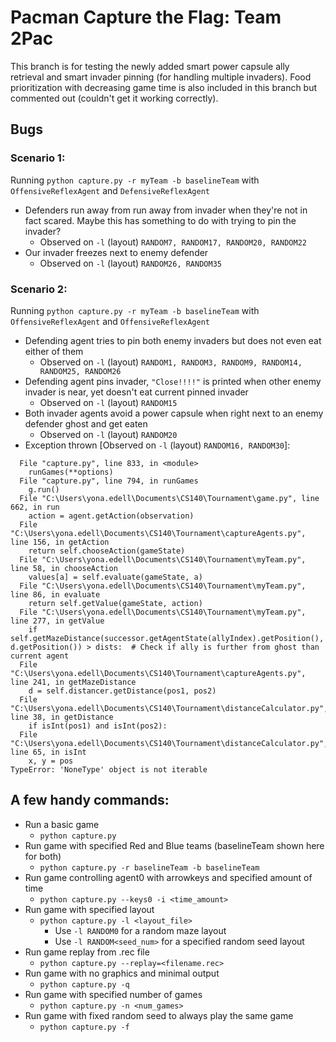 # Pacman Capture the Flag: Team 2Pac

This branch is for testing the newly added smart power capsule ally retrieval and smart invader pinning (for handling multiple invaders). Food prioritization with decreasing game time is also included in this branch but commented out (couldn't get it working correctly). 

## Bugs
### Scenario 1: 
Running `python capture.py -r myTeam -b baselineTeam` with `OffensiveReflexAgent` and `DefensiveReflexAgent`

* Defenders run away from run away from invader when they're not in fact scared. Maybe this has something to do with trying to pin the invader?
	* Observed on `-l` (layout) `RANDOM7, RANDOM17, RANDOM20, RANDOM22`
* Our invader freezes next to enemy defender
	* Observed on `-l` (layout) `RANDOM26, RANDOM35`

### Scenario 2:
Running `python capture.py -r myTeam -b baselineTeam` with `OffensiveReflexAgent` and `OffensiveReflexAgent`
* Defending agent tries to pin both enemy invaders but does not even eat either of them
	* Observed on `-l` (layout) `RANDOM1, RANDOM3, RANDOM9, RANDOM14, RANDOM25, RANDOM26`
* Defending agent pins invader, `"Close!!!!"` is printed when other enemy invader is near, yet doesn't eat current pinned invader
	* Observed on `-l` (layout) `RANDOM15`
* Both invader agents avoid a power capsule when right next to an enemy defender ghost and get eaten
	* Observed on `-l` (layout) `RANDOM20`
* Exception thrown [Observed on `-l` (layout) `RANDOM16, RANDOM30`]:

```Traceback (most recent call last):
  File "capture.py", line 833, in <module>
    runGames(**options)
  File "capture.py", line 794, in runGames
    g.run()
  File "C:\Users\yona.edell\Documents\CS140\Tournament\game.py", line 662, in run
    action = agent.getAction(observation)
  File "C:\Users\yona.edell\Documents\CS140\Tournament\captureAgents.py", line 156, in getAction
    return self.chooseAction(gameState)
  File "C:\Users\yona.edell\Documents\CS140\Tournament\myTeam.py", line 58, in chooseAction
    values[a] = self.evaluate(gameState, a)
  File "C:\Users\yona.edell\Documents\CS140\Tournament\myTeam.py", line 86, in evaluate
    return self.getValue(gameState, action)
  File "C:\Users\yona.edell\Documents\CS140\Tournament\myTeam.py", line 277, in getValue
    if self.getMazeDistance(successor.getAgentState(allyIndex).getPosition(), d.getPosition()) > dists:  # Check if ally is further from ghost than current agent
  File "C:\Users\yona.edell\Documents\CS140\Tournament\captureAgents.py", line 241, in getMazeDistance
    d = self.distancer.getDistance(pos1, pos2)
  File "C:\Users\yona.edell\Documents\CS140\Tournament\distanceCalculator.py", line 38, in getDistance
    if isInt(pos1) and isInt(pos2):
  File "C:\Users\yona.edell\Documents\CS140\Tournament\distanceCalculator.py", line 65, in isInt
    x, y = pos
TypeError: 'NoneType' object is not iterable
```

## A few handy commands:
* Run a basic game
  * `python capture.py`
* Run game with specified Red and Blue teams (baselineTeam shown here for both)
  * `python capture.py -r baselineTeam -b baselineTeam`
* Run game controlling agent0 with arrowkeys and specified amount of time
  * `python capture.py --keys0 -i <time_amount>`
* Run game with specified layout
  * `python capture.py -l <layout_file>`
    * Use `-l RANDOM0` for a random maze layout
    * Use `-l RANDOM<seed_num>` for a specified random seed layout
* Run game replay from .rec file
  * `python capture.py --replay=<filename.rec>`
* Run game with no graphics and minimal output
  * `python capture.py -q`
* Run game with specified number of games
  * `python capture.py -n <num_games>`
* Run game with fixed random seed to always play the same game
  * `python capture.py -f`
